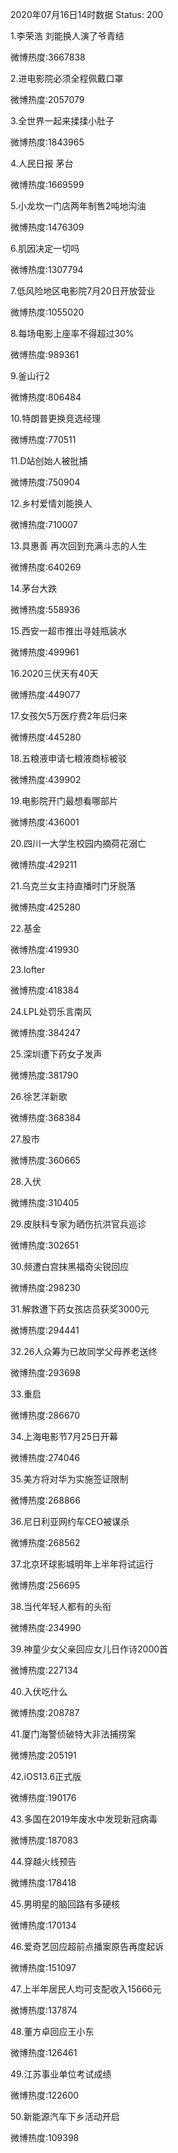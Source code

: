2020年07月16日14时数据
Status: 200

1.李荣浩 刘能换人演了爷青结

微博热度:3667838

2.进电影院必须全程佩戴口罩

微博热度:2057079

3.全世界一起来揉揉小肚子

微博热度:1843965

4.人民日报 茅台

微博热度:1669599

5.小龙坎一门店两年制售2吨地沟油

微博热度:1476309

6.肌因决定一切吗

微博热度:1307794

7.低风险地区电影院7月20日开放营业

微博热度:1055020

8.每场电影上座率不得超过30%

微博热度:989361

9.釜山行2

微博热度:806484

10.特朗普更换竞选经理

微博热度:770511

11.D站创始人被批捕

微博热度:750904

12.乡村爱情刘能换人

微博热度:710007

13.具惠善 再次回到充满斗志的人生

微博热度:640269

14.茅台大跌

微博热度:558936

15.西安一超市推出寻娃瓶装水

微博热度:499961

16.2020三伏天有40天

微博热度:449077

17.女孩欠5万医疗费2年后归来

微博热度:445280

18.五粮液申请七粮液商标被驳

微博热度:439902

19.电影院开门最想看哪部片

微博热度:436001

20.四川一大学生校园内摘荷花溺亡

微博热度:429211

21.乌克兰女主持直播时门牙脱落

微博热度:425280

22.基金

微博热度:419930

23.lofter

微博热度:418384

24.LPL处罚乐言南风

微博热度:384247

25.深圳遭下药女子发声

微博热度:381790

26.徐艺洋新歌

微博热度:368384

27.股市

微博热度:360665

28.入伏

微博热度:310405

29.皮肤科专家为晒伤抗洪官兵巡诊

微博热度:302651

30.频遭白宫抹黑福奇尖锐回应

微博热度:298230

31.解救遭下药女孩店员获奖3000元

微博热度:294441

32.26人众筹为已故同学父母养老送终

微博热度:293698

33.重启

微博热度:286670

34.上海电影节7月25日开幕

微博热度:274046

35.美方将对华为实施签证限制

微博热度:268866

36.尼日利亚网约车CEO被谋杀

微博热度:268562

37.北京环球影城明年上半年将试运行

微博热度:256695

38.当代年轻人都有的头衔

微博热度:234990

39.神童少女父亲回应女儿日作诗2000首

微博热度:227134

40.入伏吃什么

微博热度:208787

41.厦门海警侦破特大非法捕捞案

微博热度:205191

42.iOS13.6正式版

微博热度:190176

43.多国在2019年废水中发现新冠病毒

微博热度:187083

44.穿越火线预告

微博热度:178418

45.男明星的脑回路有多硬核

微博热度:170134

46.爱奇艺回应超前点播案原告再度起诉

微博热度:151097

47.上半年居民人均可支配收入15666元

微博热度:137874

48.董方卓回应王小东

微博热度:126461

49.江苏事业单位考试成绩

微博热度:122600

50.新能源汽车下乡活动开启

微博热度:109398

